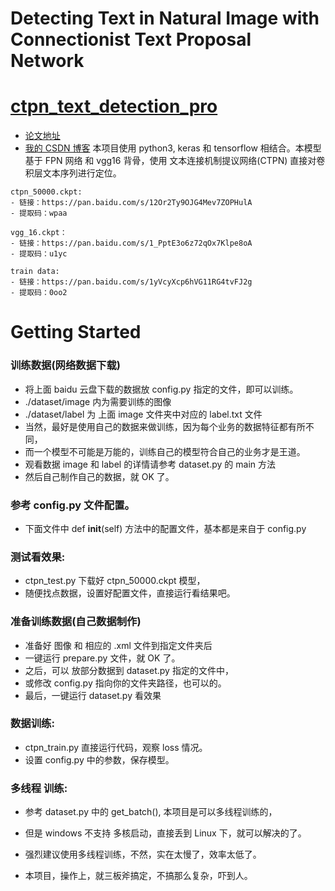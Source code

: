 # Detecting Text in Natural Image with Connectionist Text Proposal Network
# [ctpn_text_detection_pro](https://github.com/wandaoyi/ctpn_text_detection_pro)

- [论文地址](https://arxiv.org/abs/1609.03605)
- [我的 CSDN 博客](https://blog.csdn.net/qq_38299170/article/details/106006594) 
本项目使用 python3, keras 和 tensorflow 相结合。本模型基于 FPN 网络 和 vgg16 背骨，使用 文本连接机制提议网络(CTPN) 直接对卷积层文本序列进行定位。

```bashrc
ctpn_50000.ckpt:
- 链接：https://pan.baidu.com/s/12Or2Ty9OJG4Mev7ZOPHulA 
- 提取码：wpaa 

vgg_16.ckpt：
- 链接：https://pan.baidu.com/s/1_PptE3o6z72qOx7Klpe8oA 
- 提取码：u1yc

train data:
- 链接：https://pan.baidu.com/s/1yVcyXcp6hVG11RG4tvFJ2g 
- 提取码：0oo2

```

# Getting Started

### 训练数据(网络数据下载)
* 将上面 baidu 云盘下载的数据放 config.py 指定的文件，即可以训练。
* ./dataset/image 内为需要训练的图像
* ./dataset/label 为 上面 image 文件夹中对应的 label.txt 文件
* 当然，最好是使用自己的数据来做训练，因为每个业务的数据特征都有所不同，
* 而一个模型不可能是万能的，训练自己的模型符合自己的业务才是王道。
* 观看数据 image 和 label 的详情请参考 dataset.py 的 main 方法
* 然后自己制作自己的数据，就 OK 了。


### 参考 config.py 文件配置。
* 下面文件中 def __init__(self) 方法中的配置文件，基本都是来自于 config.py


### 测试看效果:
* ctpn_test.py 下载好 ctpn_50000.ckpt 模型，
* 随便找点数据，设置好配置文件，直接运行看结果吧。


### 准备训练数据(自己数据制作)
* 准备好 图像 和 相应的 .xml 文件到指定文件夹后
* 一键运行 prepare.py 文件，就 OK 了。
* 之后，可以 放部分数据到 dataset.py 指定的文件中，
* 或修改 config.py 指向你的文件夹路径，也可以的。
* 最后，一键运行 dataset.py 看效果


### 数据训练:
* ctpn_train.py 直接运行代码，观察 loss 情况。
* 设置 config.py 中的参数，保存模型。


### 多线程 训练:
* 参考 dataset.py 中的 get_batch(), 本项目是可以多线程训练的，
* 但是 windows 不支持 多核启动，直接丢到 Linux 下，就可以解决的了。
* 强烈建议使用多线程训练，不然，实在太慢了，效率太低了。


* 本项目，操作上，就三板斧搞定，不搞那么复杂，吓到人。




